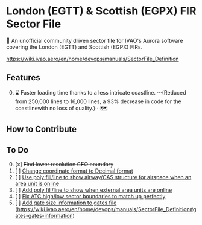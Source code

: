 # London (EGTT) & Scottish (EGPX) FIR Sector File
:wave: An unofficial community driven sector file for IVAO's Aurora software covering the London (EGTT) and Scottish (EGPX) FIRs.

https://wiki.ivao.aero/en/home/devops/manuals/SectorFile_Definition

## Features
0) :hourglass: Faster loading time thanks to a less intricate coastline. 
⋅⋅⋅(Reduced from 250,000 lines to 16,000 lines, a 93% decrease in code for the coastlinewith no loss of quality.)⋅⋅
:world_map:

## How to Contribute

## To Do
0) [x] <strike>Find lower resolution GEO boundary</strike>
1) [ ] [Change coordinate format to Decimal format][i1]
2) [ ] [Use poly fill/line to show airway/CAS structure for airspace when an area unit is online][i2]
3) [ ] [Add poly fill/line to show when external area units are online][i3]
4) [ ] [Fix ATC high/low sector boundaries to match up perfectly][i4]
5) [ ] [Add gate size information to gates file][i5] (https://wiki.ivao.aero/en/home/devops/manuals/SectorFile_Definition#gates-gates-information)

[i1]: https://github.com/IVAO-XU/EG-Sector-File/issues/1
[i2]: https://github.com/IVAO-XU/EG-Sector-File/issues/2
[i3]: https://github.com/IVAO-XU/EG-Sector-File/issues/3
[i4]: https://github.com/IVAO-XU/EG-Sector-File/issues/4
[i5]: https://github.com/IVAO-XU/EG-Sector-File/issues/5

